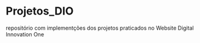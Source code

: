 # Projetos_DIO
repositório com implementções dos projetos praticados no Website Digital Innovation One
